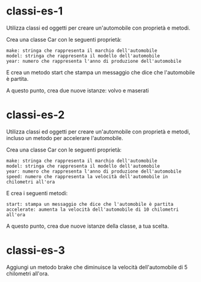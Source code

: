 # classi-es-1

Utilizza classi ed oggetti per creare un'automobile con proprietà e metodi.

Crea una classe Car con le seguenti proprietà:

    make: stringa che rappresenta il marchio dell'automobile
    model: stringa che rappresenta il modello dell'automobile
    year: numero che rappresenta l'anno di produzione dell'automobile

E crea un metodo start che stampa un messaggio che dice che l'automobile è partita.

A questo punto, crea due nuove istanze: volvo e maserati

# classi-es-2

Utilizza classi ed oggetti per creare un'automobile con proprietà e metodi, incluso un metodo per accelerare l'automobile.

Crea una classe Car con le seguenti proprietà:

    make: stringa che rappresenta il marchio dell'automobile
    model: stringa che rappresenta il modello dell'automobile
    year: numero che rappresenta l'anno di produzione dell'automobile
    speed: numero che rappresenta la velocità dell'automobile in chilometri all'ora

E crea i seguenti metodi:

    start: stampa un messaggio che dice che l'automobile è partita
    accelerate: aumenta la velocità dell'automobile di 10 chilometri all'ora

A questo punto, crea due nuove istanze della classe, a tua scelta.

# classi-es-3

Aggiungi un metodo brake che diminuisce la velocità dell'automobile di 5 chilometri all'ora.    